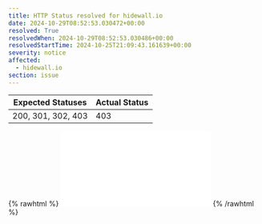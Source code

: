 ```yaml
---
title: HTTP Status resolved for hidewall.io
date: 2024-10-29T08:52:53.030472+00:00
resolved: True
resolvedWhen: 2024-10-29T08:52:53.030486+00:00
resolvedStartTime: 2024-10-25T21:09:43.161639+00:00
severity: notice
affected:
  - hidewall.io
section: issue
---
```


| Expected Statuses | Actual Status  |
|-------------------|----------------|
| 200, 301, 302, 403 | 403 |

{% rawhtml %}
<embed src="./hidewall.io-http.html" type="text/html">
{% /rawhtml %}

